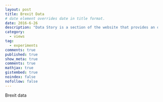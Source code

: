 ```yaml
---
layout: post
title: Brexit Data
# date element overrides date in title format.
date: 2016-6-26
description: "Data Story is a section of the website that provides an overview on a brilliant journalism project involving data. This time I talk about Confiscati Bene, an italian project collecting datasets of assets seized from the mafia."
category:
  - views
tag:
  - experiments
comments: true
published: true
show_meta: true
comments: true
mathjax: true
gistembed: true
noindex: false
nofollow: false
---
```


Brexit data

<!--more-->

<script src="https://code.jquery.com/jquery-1.9.1.js"></script>

<script src="https://code.highcharts.com/highcharts.js">
</script>

<script src="https://code.highcharts.com/modules/exporting.js">
</script>

<div id="container" style="min-width: 310px; max-width: 800px; height: 400px; margin: 0 auto"></div>

<script type="text/javascript">

// Data gathered from http://populationpyramid.net/germany/2015/
    // Age categories

    var categories = ['0-4', '5-9', '10-14', '15-19',
            '20-24', '25-29', '30-34', '35-39', '40-44',
            '45-49', '50-54', '55-59', '60-64', '65-69',
            '70-74', '75-79', '80-84', '85-89', '90-94',
            '95-99', '100 + '];

        $('#container').highcharts({
            chart: {
                type: 'bar'
            },
            title: {
                text: 'Population pyramid for Germany, 2015'
            },
            subtitle: {
                text: 'Source: <a href="http://populationpyramid.net/germany/2015/">Population Pyramids of the World from 1950 to 2100</a>'
            },
            xAxis: [{
                categories: categories,
                reversed: false,
                labels: {
                    step: 1
                }
            }, { // mirror axis on right side
                opposite: true,
                reversed: false,
                categories: categories,
                linkedTo: 0,
                labels: {
                    step: 1
                }
            }],
            yAxis: {
                title: {
                    text: null
                },
                labels: {
                    formatter: function () {
                        return Math.abs(this.value) + '%';
                    }
                }
            },

            plotOptions: {
                series: {
                    stacking: 'normal'
                }
            },

            tooltip: {
                formatter: function () {
                    return '<b>' + this.series.name + ', age ' + this.point.category + '</b><br/>' +
                        'Population: ' + Highcharts.numberFormat(Math.abs(this.point.y), 0);
                }
            },

            series: [{
                name: 'Male',
                data: [-2.2, -2.2, -2.3, -2.5, -2.7, -3.1, -3.2,
                    -3.0, -3.2, -4.3, -4.4, -3.6, -3.1, -2.4,
                    -2.5, -2.3, -1.2, -0.6, -0.2, -0.0, -0.0]
            }, {
                name: 'Female',
                data: [2.1, 2.0, 2.2, 2.4, 2.6, 3.0, 3.1, 2.9,
                    3.1, 4.1, 4.3, 3.6, 3.4, 2.6, 2.9, 2.9,
                    1.8, 1.2, 0.6, 0.1, 0.0]
            }]
        });

</script>

